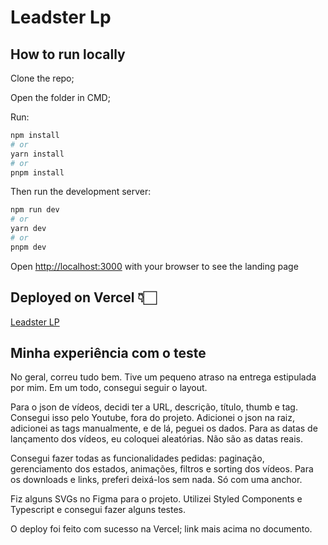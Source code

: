 # Leadster Lp
## How to run locally

Clone the repo;

Open the folder in CMD;

Run:

```bash
npm install 
# or
yarn install
# or
pnpm install
```

Then run the development server:

```bash
npm run dev
# or
yarn dev
# or
pnpm dev
```

Open [http://localhost:3000](http://localhost:3000) with your browser to see the landing page


## Deployed on Vercel 👇🏻

[Leadster LP](leadster-lp-sand.vercel.app)




## Minha experiência com o teste

No geral, correu tudo bem. Tive um pequeno atraso na entrega estipulada por mim. Em um todo, consegui seguir o layout.

Para o json de vídeos, decidi ter a URL, descrição, título, thumb e tag. Consegui isso pelo Youtube, fora do projeto. Adicionei o json na raiz, adicionei as tags manualmente, e de lá, peguei os dados. Para as datas de lançamento dos vídeos, eu coloquei aleatórias. Não são as datas reais.

Consegui fazer todas as funcionalidades pedidas: paginação, gerenciamento dos estados, animações, filtros e sorting dos vídeos. Para os downloads e links, preferi deixá-los sem nada. Só com uma anchor. 

Fiz alguns SVGs no Figma para o projeto. Utilizei Styled Components e Typescript e consegui fazer alguns testes.

O deploy foi feito com sucesso na Vercel; link mais acima no documento. 
